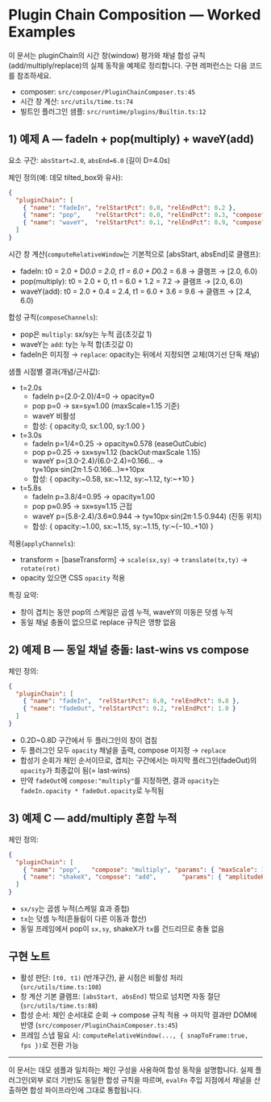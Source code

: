 # Plugin Chain Composition — Worked Examples

이 문서는 pluginChain의 시간 창(window) 평가와 채널 합성 규칙(add/multiply/replace)의 실제 동작을 예제로 정리합니다. 구현 레퍼런스는 다음 코드를 참조하세요.

- composer: `src/composer/PluginChainComposer.ts:45`
- 시간 창 계산: `src/utils/time.ts:74`
- 빌트인 플러그인 샘플: `src/runtime/plugins/Builtin.ts:12`

## 1) 예제 A — fadeIn + pop(multiply) + waveY(add)

요소 구간: `absStart=2.0`, `absEnd=6.0` (길이 D=4.0s)

체인 정의(예: 데모 tilted_box와 유사):
```json
{
  "pluginChain": [
    { "name": "fadeIn", "relStartPct": 0.0, "relEndPct": 0.2 },
    { "name": "pop",    "relStartPct": 0.0, "relEndPct": 0.3, "compose": "multiply", "params": { "maxScale": 1.15 } },
    { "name": "waveY",  "relStartPct": 0.1, "relEndPct": 0.9, "compose": "add", "params": { "amplitudePx": 10, "frequency": 1.5 } }
  ]
}
```

시간 창 계산(`computeRelativeWindow`는 기본적으로 [absStart, absEnd]로 클램프):
- fadeIn: t0 = 2.0 + D*0.0 = 2.0, t1 = 6.0 + D*0.2 = 6.8 → 클램프 → [2.0, 6.0)
- pop(multiply): t0 = 2.0 + 0, t1 = 6.0 + 1.2 = 7.2 → 클램프 → [2.0, 6.0)
- waveY(add): t0 = 2.0 + 0.4 = 2.4, t1 = 6.0 + 3.6 = 9.6 → 클램프 → [2.4, 6.0)

합성 규칙(`composeChannels`):
- pop은 `multiply`: sx/sy는 누적 곱(초깃값 1)
- waveY는 `add`: ty는 누적 합(초깃값 0)
- fadeIn은 미지정 → `replace`: opacity는 뒤에서 지정되면 교체(여기선 단독 채널)

샘플 시점별 결과(개념/근사값):
- t=2.0s
  - fadeIn p=(2.0-2.0)/4=0 → opacity≈0
  - pop p=0 → sx=sy≈1.00 (maxScale=1.15 기준)
  - waveY 비활성
  - 합성: { opacity:0, sx:1.00, sy:1.00 }
- t=3.0s
  - fadeIn p=1/4=0.25 → opacity≈0.578 (easeOutCubic)
  - pop p=0.25 → sx≈sy≈1.12 (backOut·maxScale 1.15)
  - waveY p=(3.0-2.4)/(6.0-2.4)=0.166… → ty≈10px·sin(2π·1.5·0.166…)≈+10px
  - 합성: { opacity:~0.58, sx:~1.12, sy:~1.12, ty:~+10 }
- t=5.8s
  - fadeIn p=3.8/4=0.95 → opacity≈1.00
  - pop p≈0.95 → sx≈sy≈1.15 근접
  - waveY p=(5.8-2.4)/3.6≈0.944 → ty≈10px·sin(2π·1.5·0.944) (진동 위치)
  - 합성: { opacity:~1.00, sx:~1.15, sy:~1.15, ty:~(−10..+10) }

적용(`applyChannels`):
- transform = [baseTransform] → `scale(sx,sy)` → `translate(tx,ty)` → `rotate(rot)`
- opacity 있으면 CSS `opacity` 적용

특징 요약:
- 창이 겹치는 동안 pop의 스케일은 곱셈 누적, waveY의 이동은 덧셈 누적
- 동일 채널 충돌이 없으므로 replace 규칙은 영향 없음

## 2) 예제 B — 동일 채널 충돌: last‑wins vs compose

체인 정의:
```json
{
  "pluginChain": [
    { "name": "fadeIn",  "relStartPct": 0.0, "relEndPct": 0.8 },
    { "name": "fadeOut", "relStartPct": 0.2, "relEndPct": 1.0 }
  ]
}
```
- 0.2D~0.8D 구간에서 두 플러그인의 창이 겹침
- 두 플러그인 모두 `opacity` 채널을 출력, compose 미지정 → `replace`
- 합성기 순회가 체인 순서이므로, 겹치는 구간에서는 마지막 플러그인(fadeOut)의 `opacity`가 최종값이 됨(= last‑wins)
- 만약 `fadeOut`에 `compose:"multiply"`를 지정하면, 결과 `opacity`는 `fadeIn.opacity * fadeOut.opacity`로 누적됨

## 3) 예제 C — add/multiply 혼합 누적

체인 정의:
```json
{
  "pluginChain": [
    { "name": "pop",   "compose": "multiply", "params": { "maxScale": 1.2 } },
    { "name": "shakeX", "compose": "add",       "params": { "amplitudePx": 6, "cycles": 8 } }
  ]
}
```
- `sx/sy`는 곱셈 누적(스케일 효과 중첩)
- `tx`는 덧셈 누적(흔들림이 다른 이동과 합산)
- 동일 프레임에서 pop이 `sx,sy`, shakeX가 `tx`를 건드리므로 충돌 없음

## 구현 노트
- 활성 판단: `[t0, t1)` (반개구간), 끝 시점은 비활성 처리 (`src/utils/time.ts:108`)
- 창 계산 기본 클램프: `[absStart, absEnd]` 밖으로 넘치면 자동 절단 (`src/utils/time.ts:88`)
- 합성 순서: 체인 순서대로 순회 → compose 규칙 적용 → 마지막 결과만 DOM에 반영 (`src/composer/PluginChainComposer.ts:45`)
- 프레임 스냅 필요 시: `computeRelativeWindow(..., { snapToFrame:true, fps })`로 전환 가능

---

이 문서는 데모 샘플과 일치하는 체인 구성을 사용하여 합성 동작을 설명합니다. 실제 플러그인(외부 로더 기반)도 동일한 합성 규칙을 따르며, `evalFn` 주입 지점에서 채널을 산출하면 합성 파이프라인에 그대로 통합됩니다.

